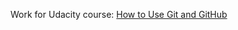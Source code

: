 Work for Udacity course: [How to Use Git and GitHub](https://www.udacity.com/course/how-to-use-git-and-github--ud775)
